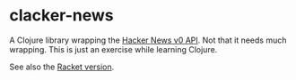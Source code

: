 # clacker-news

A Clojure library wrapping the
[Hacker News v0 API](https://github.com/HackerNews/API). Not that it
needs much wrapping. This is just an exercise while learning Clojure.

See also the [Racket version](http://github.com/greghendershott/racker-news).
